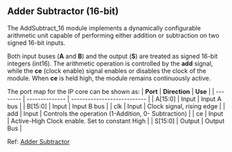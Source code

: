 ## Adder Subtractor (16-bit)
The AddSubtract_16 module implements a dynamically configurable arithmetic unit capable of performing either addition or subtraction on two signed 16-bit inputs. 

Both input buses (**A** and **B**) and the output (**S**) are treated as signed 16-bit integers (int16). The arithmetic operation is controlled by the **add** signal, while the **ce** (clock enable) signal enables or disables the clock of the module. When **ce** is held high, the module remains continuously active. 

The port map for the IP core can be shown as: 
| **Port** | **Direction**  | **Use**                     |
| -------- | -------------- | --------------------------- |
| A[15:0]  | Input          | Input A bus                 |
| B[15:0]  | Input          | Input B bus                 |
| clk      | Input          | Clock signal, rising edge   |
| add      | Input          | Controls the operation (1-Addition, 0- Subtraction) |
| ce       | Input          | Active-High Clock enable. Set to constant High  |
| S[15:0]  | Output         | Output Bus                  |


Ref: [Adder Subtractor](https://docs.amd.com/v/u/en-US/pg120-c-addsub)